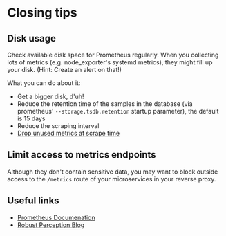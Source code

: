 # Closing tips

## Disk usage

Check available disk space for Prometheus regularly. When you collecting lots of metrics (e.g. node_exporter's systemd metrics), they might fill up your disk. (Hint: Create an alert on that!)

What you can do about it:

- Get a bigger disk, d'uh!
- Reduce the retention time of the samples in the database (via prometheus' `--storage.tsdb.retention` startup parameter), the default is 15 days
- Reduce the scraping interval
- [Drop unused metrics at scrape time](https://www.robustperception.io/dropping-metrics-at-scrape-time-with-prometheus/)


## Limit access to metrics endpoints

Although they don't contain sensitive data, you may want to block outside access to the `/metrics` route of your microservices in your reverse proxy.


## Useful links

- [Prometheus Documenation](https://prometheus.io/docs/)
- [Robust Perception Blog](https://www.robustperception.io/tag/prometheus/)
